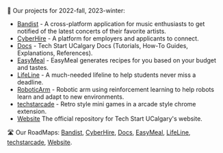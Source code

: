 🛫 Our projects for 2022-fall, 2023-winter:

- [Bandist](https://github.com/techstartucalgary/Bandist) -
  A cross-platform application for music enthusiasts to get notified of the latest concerts of their favorite artists.
- [CyberHire](https://github.com/techstartucalgary/CyberHire) -
  A platform for employers and applicants to connect. 
- [Docs](https://github.com/techstartucalgary/Docs) -
  Tech Start UCalgary Docs (Tutorials, How-To Guides, Explanations, References).
- [EasyMeal](https://github.com/techstartucalgary/EasyMeal) -
  EasyMeal generates recipes for you based on your budget and tastes. 
- [LifeLine](https://github.com/techstartucalgary/LifeLine) -
  A much-needed lifeline to help students never miss a deadline.
- [RoboticArm](https://github.com/techstartucalgary/RoboticArm) -
  Robotic arm using reinforcement learning to help robots learn and adapt to new environments.
- [techstarcade](https://github.com/techstartucalgary/techstarcade) -
  Retro style mini games in a arcade style chrome extension.
- [Website](https://github.com/techstartucalgary/tsu-website)
  The official repository for Tech Start UCalgary's website.

🛣️ Our RoadMaps:
[Bandist](https://github.com/orgs/techstartucalgary/projects/8),
[CyberHire](https://github.com/orgs/techstartucalgary/projects/6),
[Docs](https://github.com/orgs/techstartucalgary/projects/4),
[EasyMeal](https://github.com/orgs/techstartucalgary/projects/9),
[LifeLine](https://trello.com/b/TyJwfN1o/lifeline),
[techstarcade](https://github.com/orgs/techstartucalgary/projects/7),
[Website](https://github.com/orgs/techstartucalgary/projects/1).
